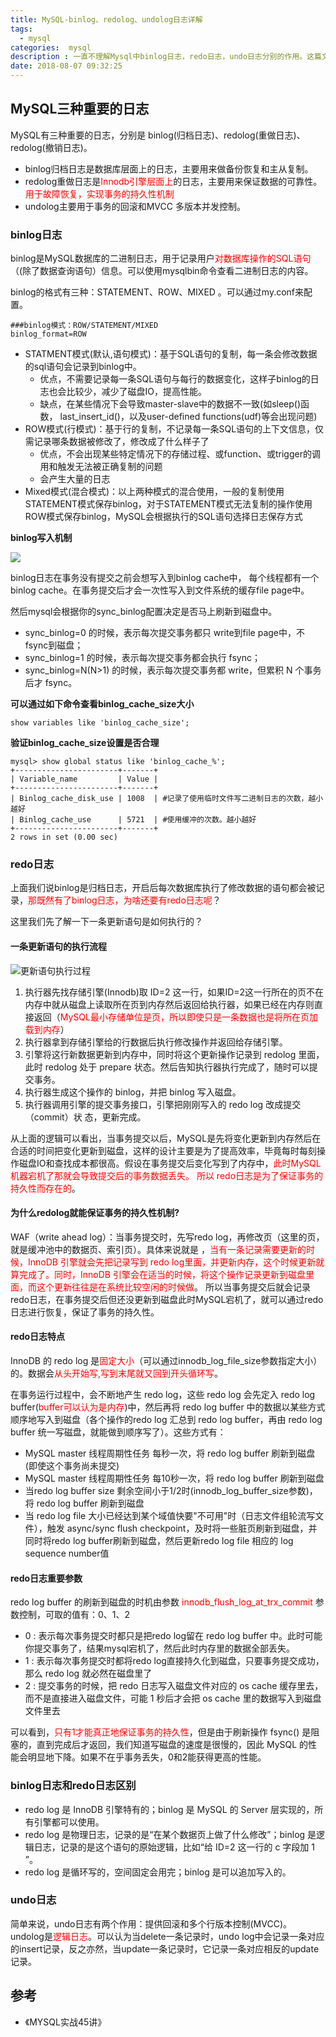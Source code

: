 ```yaml
---
title: MySQL-binlog、redolog、undolog日志详解
tags:
  - mysql
categories:  mysql
description : 一直不理解Mysql中binlog日志，redo日志，undo日志分别的作用。这篇文章主要介绍三种日志的作用，帮助理解
date: 2018-08-07 09:32:25
---
```

## MySQL三种重要的日志
MySQL有三种重要的日志，分别是 binlog(归档日志)、redolog(重做日志)、redolog(撤销日志)。
- binlog归档日志是数据库层面上的日志，主要用来做备份恢复和主从复制。
- redolog重做日志是<font color=red>Innodb引擎层面上</font>的日志，主要用来保证数据的可靠性。<font color=red>用于故障恢复，实现事务的持久性机制</font>
- undolog主要用于事务的回滚和MVCC 多版本并发控制。

### binlog日志
binlog是MySQL数据库的二进制日志，用于记录用户<font color=red>对数据库操作的SQL语句</font>（(除了数据查询语句）信息。可以使用mysqlbin命令查看二进制日志的内容。

binlog的格式有三种：STATEMENT、ROW、MIXED 。可以通过my.conf来配置。

```properties
###binlog模式：ROW/STATEMENT/MIXED
binlog_format=ROW
```

- STATMENT模式(默认,语句模式)：基于SQL语句的复制，每一条会修改数据的sql语句会记录到binlog中。
  - 优点，不需要记录每一条SQL语句与每行的数据变化，这样子binlog的日志也会比较少，减少了磁盘IO，提高性能。
  - 缺点，在某些情况下会导致master-slave中的数据不一致(如sleep()函数， last_insert_id()，以及user-defined functions(udf)等会出现问题)
- ROW模式(行模式)：基于行的复制，不记录每一条SQL语句的上下文信息，仅需记录哪条数据被修改了，修改成了什么样子了
  - 优点，不会出现某些特定情况下的存储过程、或function、或trigger的调用和触发无法被正确复制的问题
  - 会产生大量的日志
- Mixed模式(混合模式)：以上两种模式的混合使用，一般的复制使用STATEMENT模式保存binlog，对于STATEMENT模式无法复制的操作使用ROW模式保存binlog，MySQL会根据执行的SQL语句选择日志保存方式

**binlog写入机制**

![](mysql-log/2.png)

binlog日志在事务没有提交之前会想写入到binlog cache中， 每个线程都有一个binlog cache。在事务提交后才会一次性写入到文件系统的缓存file page中。

然后mysql会根据你的sync_binlog配置决定是否马上刷新到磁盘中。

- sync_binlog=0 的时候，表示每次提交事务都只 write到file page中，不 fsync到磁盘；
- sync_binlog=1 的时候，表示每次提交事务都会执行 fsync；
- sync_binlog=N(N>1) 的时候，表示每次提交事务都 write，但累积 N 个事务后才 fsync。

**可以通过如下命令查看binlog_cache_size大小**

```
show variables like 'binlog_cache_size';
```

**验证binlog_cache_size设置是否合理**

```
mysql> show global status like 'binlog_cache_%';
+-----------------------+-------+
| Variable_name         | Value |
+-----------------------+-------+
| Binlog_cache_disk_use | 1008  | #记录了使用临时文件写二进制日志的次数，越小越好
| Binlog_cache_use      | 5721  | #使用缓冲的次数。越小越好
+-----------------------+-------+
2 rows in set (0.00 sec)
```



### redo日志

上面我们说binlog是归档日志，开启后每次数据库执行了修改数据的语句都会被记录，<font color=red>那既然有了binlog日志，为啥还要有redo日志呢</font>？

这里我们先了解一下一条更新语句是如何执行的？

#### 一条更新语句的执行流程

![更新语句执行过程](mysql-log/1.png)

1. 执行器先找存储引擎(Innodb)取 ID=2 这一行，如果ID=2这一行所在的页不在内存中就从磁盘上读取所在页到内存然后返回给执行器，如果已经在内存则直接返回（<font color=red>MySQL最小存储单位是页，所以即使只是一条数据也是将所在页加载到内存</font>）
2. 执行器拿到存储引擎给的行数据后执行修改操作并返回给存储引擎。
3. 引擎将这行新数据更新到内存中，同时将这个更新操作记录到 redolog 里面，此时 redolog 处于 prepare 状态。然后告知执行器执行完成了，随时可以提交事务。
4. 执行器生成这个操作的 binlog，并把 binlog 写入磁盘。
5. 执行器调用引擎的提交事务接口，引擎把刚刚写入的 redo log 改成提交（commit）状
态，更新完成。

从上面的逻辑可以看出，当事务提交以后，MySQL是先将变化更新到内存然后在合适的时间把变化更新到磁盘，这样的设计主要是为了提高效率，毕竟每时每刻操作磁盘IO和查找成本都很高。假设在事务提交后变化写到了内存中，<font color=red>此时MySQL机器宕机了那就会导致提交后的事务数据丢失。</font> <font color=red>所以 redo日志是为了保证事务的持久性而存在的</font>。

#### 为什么redolog就能保证事务的持久性机制?
WAF（write ahead log）：当事务提交时，先写redo log，再修改页（这里的页，就是缓冲池中的数据页、索引页）。具体来说就是 ，<font color=red>当有一条记录需要更新的时候，InnoDB 引擎就会先把记录写到 redo log里面，并更新内存，这个时候更新就算完成了。同时，InnoDB 引擎会在适当的时候，将这个操作记录更新到磁盘里面，而这个更新往往是在系统比较空闲的时候做</font>。
所以当事务提交后就会记录redo日志，在事务提交后但还没更新到磁盘此时MySQL宕机了，就可以通过redo日志进行恢复，保证了事务的持久性。

#### redo日志特点
InnoDB 的 redo log 是<font color=red>固定大小</font>（可以通过innodb_log_file_size参数指定大小）的。数据会<font color=red>从头开始写,写到末尾就又回到开头循环写</font>。

在事务运行过程中，会不断地产生 redo log，这些 redo log 会先定入 redo log buffer(<font color=red>buffer可以认为是内存</font>)中，然后再将 redo log buffer 中的数据以某些方式顺序地写入到磁盘（各个操作的redo log 汇总到 redo log buffer，再由 redo log buffer 统一写磁盘，就能做到顺序写了）。这些方式有：
- MySQL master 线程周期性任务 每秒一次，将 redo log buffer 刷新到磁盘(即使这个事务尚未提交)
- MySQL master 线程周期性任务 每10秒一次，将 redo log buffer 刷新到磁盘
- 当redo log buffer size 剩余空间小于1/2时(innodb_log_buffer_size参数)，将 redo log buffer 刷新到磁盘
- 当 redo log file 大小已经达到某个域值快要"不可用"时（日志文件组轮流写文件），触发 async/sync flush checkpoint，及时将一些脏页刷新到磁盘，并同时将redo log buffer刷新到磁盘，然后更新redo log file 相应的 log sequence number值

#### redo日志重要参数
redo log buffer 的刷新到磁盘的时机由参数 <font color=red>innodb_flush_log_at_trx_commit</font> 参数控制，可取的值有：0、1、2
- 0 : 表示每次事务提交时都只是把redo log留在 redo log buffer 中。此时可能你提交事务了，结果mysql宕机了，然后此时内存里的数据全部丢失。
- 1 : 表示每次事务提交时都将redo log直接持久化到磁盘，只要事务提交成功，那么 redo log 就必然在磁盘里了
- 2 : 提交事务的时候，把 redo 日志写入磁盘文件对应的 os cache 缓存里去，而不是直接进入磁盘文件，可能 1 秒后才会把 os cache 里的数据写入到磁盘文件里去

可以看到，<font color=red>只有1才能真正地保证事务的持久性</font>，但是由于刷新操作 fsync() 是阻塞的，直到完成后才返回，我们知道写磁盘的速度是很慢的，因此 MySQL 的性能会明显地下降。如果不在乎事务丢失，0和2能获得更高的性能。

### binlog日志和redo日志区别
- redo log 是 InnoDB 引擎特有的；binlog 是 MySQL 的 Server 层实现的，所有引擎都可以使用。
- redo log 是物理日志，记录的是“在某个数据页上做了什么修改”；binlog 是逻辑日志，记录的是这个语句的原始逻辑，比如“给 ID=2 这一行的 c 字段加 1 ”。
- redo log 是循环写的，空间固定会用完；binlog 是可以追加写入的。

### undo日志
简单来说，undo日志有两个作用：提供回滚和多个行版本控制(MVCC)。
undolog是<font color=red>逻辑日志</font>。可以认为当delete一条记录时，undo log中会记录一条对应的insert记录，反之亦然，当update一条记录时，它记录一条对应相反的update记录。

## 参考
- 《MYSQL实战45讲》

